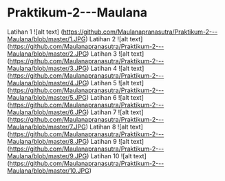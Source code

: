 # Praktikum-2---Maulana
Latihan 1
![alt text] (https://github.com/Maulanapranasutra/Praktikum-2---Maulana/blob/master/1.JPG)
Latihan 2
![alt text] (https://github.com/Maulanapranasutra/Praktikum-2---Maulana/blob/master/2.JPG)
Latihan 3
![alt text] (https://github.com/Maulanapranasutra/Praktikum-2---Maulana/blob/master/3.JPG)
Latihan 4
![alt text] (https://github.com/Maulanapranasutra/Praktikum-2---Maulana/blob/master/4.JPG)
Latihan 5
![alt text] (https://github.com/Maulanapranasutra/Praktikum-2---Maulana/blob/master/5.JPG)
Latihan 6
![alt text] (https://github.com/Maulanapranasutra/Praktikum-2---Maulana/blob/master/6.JPG)
Latihan 7
![alt text] (https://github.com/Maulanapranasutra/Praktikum-2---Maulana/blob/master/7.JPG)
Latihan 8
![alt text] (https://github.com/Maulanapranasutra/Praktikum-2---Maulana/blob/master/8.JPG)
Latihan 9
![alt text] (https://github.com/Maulanapranasutra/Praktikum-2---Maulana/blob/master/9.JPG)
Latihan 10
![alt text] (https://github.com/Maulanapranasutra/Praktikum-2---Maulana/blob/master/10.JPG)
